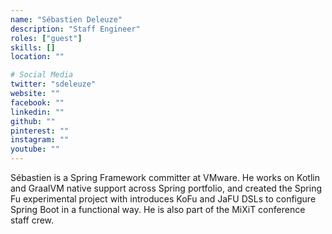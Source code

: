 ```yaml
---
name: "Sébastien Deleuze"
description: "Staff Engineer"
roles: ["guest"]
skills: []
location: ""

# Social Media
twitter: "sdeleuze"
website: ""
facebook: ""
linkedin: ""
github: ""
pinterest: ""
instagram: ""
youtube: ""
---
```


Sébastien is a Spring Framework committer at VMware. He works on Kotlin and GraalVM native support across Spring portfolio, and created the Spring Fu experimental project with introduces KoFu and JaFU DSLs to configure Spring Boot in a functional way. He is also part of the MiXiT conference staff crew.